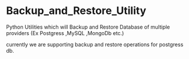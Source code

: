 # Backup_and_Restore_Utility
Python Utilities which will Backup and Restore  Database of multiple providers (Ex Postgress ,MySQL ,MongoDb etc.)

currently we are supporting backup and restore operations for postgress db.
